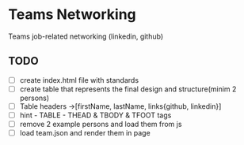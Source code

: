 # Teams Networking

Teams job-related networking (linkedin, github)

## TODO 

- [ ] create index.html file with standards
- [ ] create table that represents the final design and structure(minim 2 persons)
- [ ] Table headers ->[firstName, lastName, links{github, linkedin}]
- [ ] hint - TABLE - THEAD & TBODY & TFOOT tags
- [ ] remove 2 example persons and load them from js
- [ ] load team.json and render them in page